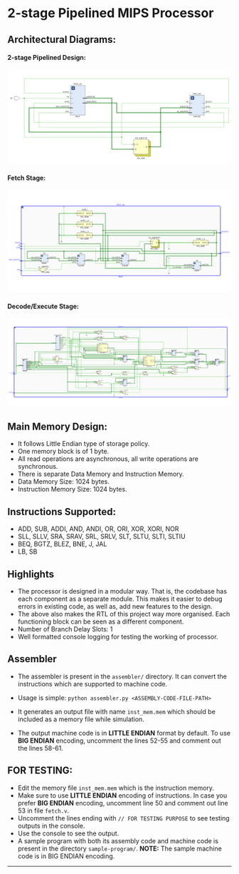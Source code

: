 # 2-stage Pipelined MIPS Processor

## Architectural Diagrams:

#### 2-stage Pipelined Design:
![](./pipelined-design.png)

#### Fetch Stage:
![](./fetch.png)

#### Decode/Execute Stage:
![](./execute.png)

## Main Memory Design:

* It follows Little Endian type of storage policy.
* One memory block is of 1 byte.
* All read operations are asynchronous, all write operations are synchronous.
* There is separate Data Memory and Instruction Memory.
* Data Memory Size: 1024 bytes.
* Instruction Memory Size: 1024 bytes.



## Instructions Supported:

* ADD, SUB, ADDI, AND, ANDI, OR, ORI, XOR, XORI, NOR
* SLL, SLLV, SRA, SRAV, SRL, SRLV, SLT, SLTU, SLTI, SLTIU
* BEQ, BGTZ, BLEZ, BNE, J, JAL
* LB, SB



## Highlights

* The processor is designed in a modular way. That is, the codebase has each component as a separate module. This makes it easier to debug errors in existing code, as well as, add new features to the design.
* The above also makes the RTL of this project way more organised. Each functioning block can be seen as a different component.
* Number of Branch Delay Slots: 1
* Well formatted console logging for testing the working of processor.



## Assembler

* The assembler is present in the `assembler/` directory. It can convert the instructions which are supported to machine code. 

* Usage is simple: `python assembler.py <ASSEMBLY-CODE-FILE-PATH>` 

* It generates an output file with name `inst_mem.mem` which should be included as a memory file while simulation.
* The output machine code is in **LITTLE ENDIAN** format by default. To use **BIG ENDIAN** encoding, uncomment the lines 52-55 and comment out the lines 58-61.



## FOR TESTING:
* Edit the memory file `inst_mem.mem` which is the instruction memory.
* Make sure to use **LITTLE ENDIAN** encoding of instructions. In case you prefer **BIG ENDIAN** encoding, uncomment line 50 and comment out line 53 in file `fetch.v`.
* Uncomment the lines ending with `// FOR TESTING PURPOSE` to see testing outputs in the console.
* Use the console to see the output.
* A sample program with both its assembly code and machine code is present in the directory `sample-program/`. **NOTE:** The sample machine code is in BIG ENDIAN encoding.

---
